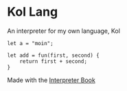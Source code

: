 # Kol Lang

An interpreter for my own language, Kol

```
let a = "moin";

let add = fun(first, second) {
    return first + second;
}
```

Made with the [Interpreter Book](https://interpreterbook.com/)

